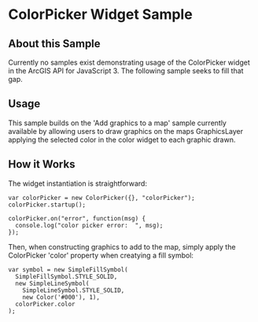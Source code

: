 # ColorPicker Widget Sample

## About this Sample
Currently no samples exist demonstrating usage of the ColorPicker widget in the ArcGIS API for JavaScript 3.  The following sample seeks to fill that gap.

## Usage
This sample builds on the 'Add graphics to a map' sample currently available by allowing users to draw graphics on the maps GraphicsLayer applying the selected color in the color widget to each graphic drawn.

## How it Works
The widget instantiation is straightforward:
```
var colorPicker = new ColorPicker({}, "colorPicker");
colorPicker.startup();

colorPicker.on("error", function(msg) {
  console.log("color picker error:  ", msg);
});
```
Then, when constructing graphics to add to the map, simply apply the ColorPicker 'color' property when creatying a fill symbol:
```
var symbol = new SimpleFillSymbol(
  SimpleFillSymbol.STYLE_SOLID,
  new SimpleLineSymbol(
    SimpleLineSymbol.STYLE_SOLID,
    new Color('#000'), 1),
  colorPicker.color
);
```
